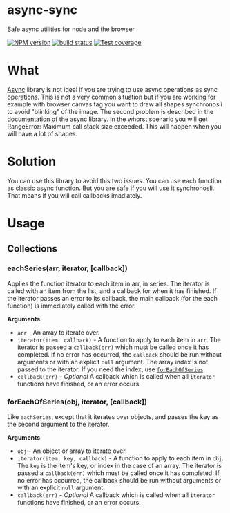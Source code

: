 # async-sync

Safe async utilities for node and the browser

[![NPM version][npm-image]][npm-url]
[![build status][travis-image]][travis-url]
[![Test coverage][coveralls-image]][coveralls-url]

[npm-image]: https://img.shields.io/npm/v/async-sync.svg?style=flat-square
[npm-url]: https://www.npmjs.com/async-sync
[travis-image]: https://img.shields.io/travis/seeden/async-sync/master.svg?style=flat-square
[travis-url]: https://travis-ci.org/seeden/async-sync
[coveralls-image]: https://img.shields.io/coveralls/seeden/async-sync/master.svg?style=flat-square
[coveralls-url]: https://coveralls.io/r/seeden/async-sync?branch=master
[github-url]: https://github.com/seeden/async-sync

# What

[Async](https://github.com/caolan/async) library is not ideal if you are trying to use async operations as sync operations.
This is not a very common situation but if you are working for example with browser canvas tag you want to draw all shapes synchronosli to avoid "blinking" of the image.
The second problem is described in the [documentation](https://github.com/caolan/async#common-pitfalls-stackoverflow) of the async library.
In the whorst scenario you will get RangeError: Maximum call stack size exceeded. This will happen when you will have a lot of shapes.

# Solution

You can use this library to avoid this two issues. You can use each function as classic async function. But you are safe if you will use it synchronosli. That means if you will call callbacks imadiately.

# Usage

## Collections

### eachSeries(arr, iterator, [callback])

Applies the function iterator to each item in arr, in series. The iterator is called with an item from the list, and a callback for when it has finished. If the iterator passes an error to its callback, the main callback (for the each function) is immediately called with the error.

__Arguments__

* `arr` - An array to iterate over.
* `iterator(item, callback)` - A function to apply to each item in `arr`.
  The iterator is passed a `callback(err)` which must be called once it has
  completed. If no error has occurred, the `callback` should be run without
  arguments or with an explicit `null` argument.  The array index is not passed
  to the iterator.  If you need the index, use [`forEachOfSeries`](#forEachOfSeries).
* `callback(err)` - *Optional* A callback which is called when all `iterator` functions
  have finished, or an error occurs.


<a name="forEachOfSeries"></a>
### forEachOfSeries(obj, iterator, [callback])

Like `eachSeries`, except that it iterates over objects, and passes the key as the second argument to the iterator.

__Arguments__

* `obj` - An object or array to iterate over.
* `iterator(item, key, callback)` - A function to apply to each item in `obj`.
The `key` is the item's key, or index in the case of an array. The iterator is
passed a `callback(err)` which must be called once it has completed. If no
error has occurred, the callback should be run without arguments or with an
explicit `null` argument.
* `callback(err)` - *Optional* A callback which is called when all `iterator` functions have finished, or an error occurs.

